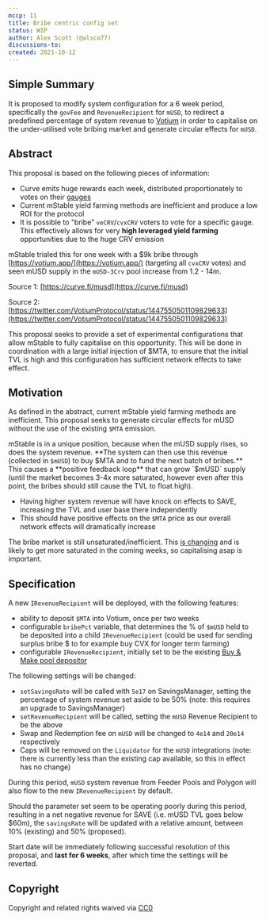 ```yaml
---
mccp: 11
title: Bribe centric config set
status: WIP
author: Alex Scott (@alsco77)
discussions-to:
created: 2021-10-12
---
```


## Simple Summary

It is proposed to modify system configuration for a 6 week period, specifically the `govFee` and `RevenueRecipient` for `mUSD`, to redirect a predefined percentage of system revenue to [Votium](https://votium.app/) in order to capitalise on the under-utilised vote bribing market and generate circular effects for `mUSD`.

## Abstract

This proposal is based on the following pieces of information:

- Curve emits huge rewards each week, distributed proportionately to votes on their [gauges](https://dao.curve.fi/gaugeweight)
- Current mStable yield farming methods are inefficient and produce a low ROI for the protocol
- It is possible to "bribe" `veCRV`/`cvxCRV` voters to vote for a specific gauge. This effectively allows for very **high leveraged yield farming** opportunities due to the huge CRV emission

mStable trialed this for one week with a $9k bribe through [https://votium.app/](https://votium.app/) (targeting all `cvxCRV` votes) and seen mUSD supply in the `mUSD-3Crv` pool increase from 1.2 - 14m.

Source 1: [https://curve.fi/musd](https://curve.fi/musd)

Source 2: [https://twitter.com/VotiumProtocol/status/1447550501109829633](https://twitter.com/VotiumProtocol/status/1447550501109829633)

This proposal seeks to provide a set of experimental configurations that allow mStable to fully capitalise on this opportunity. This will be done in coordination with a large initial injection of $MTA, to ensure that the initial TVL is high and this configuration has sufficient network effects to take effect.

## Motivation

As defined in the abstract, current mStable yield farming methods are inefficient. This proposal seeks to generate circular effects for mUSD without the use of the existing `$MTA` emission.

mStable is in a unique position, because when the mUSD supply rises, so does the system revenue. **The system can then use this revenue (collected in `$mUSD`) to buy $MTA and to fund the next batch of bribes.** This causes a **positive feedback loop** that can grow `$mUSD` supply (until the market becomes 3-4x more saturated, however even after this point, the bribes should still cause the TVL to float high).

- Having higher system revenue will have knock on effects to SAVE, increasing the TVL and user base there independently
- This should have positive effects on the `$MTA` price as our overall network effects will dramatically increase

The bribe market is still unsaturated/inefficient. This [is changing](https://twitter.com/VotiumProtocol/status/1447537117165506561) and is likely to get more saturated in the coming weeks, so capitalising asap is important.

## Specification

A new `IRevenueRecipient` will be deployed, with the following features:

- ability to deposit `$MTA` into Votium, once per two weeks
- configurable `bribePct` variable, that determines the % of `$mUSD` held to be deposited into a child `IRevenueRecipient` (could be used for sending surplus bribe $ to for example buy CVX for longer term farming)
- configurable `IRevenueRecipient`, initially set to be the existing [Buy & Make pool depositor](https://etherscan.io/address/0xa7824292efdee1177a1c1bed0649cfdd6114fed5)

The following settings will be changed:

- `setSavingsRate` will be called with `5e17` on SavingsManager, setting the percentage of system revenue set aside to be 50% (note: this requires an upgrade to SavingsManager)
- `setRevenueRecipient` will be called, setting the `mUSD` Revenue Recipient to be the above
- Swap and Redemption fee on `mUSD` will be changed to `4e14` and `20e14` respectively
- Caps will be removed on the `Liquidator` for the `mUSD` integrations (note: there is currently less than the existing cap available, so this in effect has no change)

During this period, `mUSD` system revenue from Feeder Pools and Polygon will also flow to the new `IRevenueRecipient` by default.

Should the parameter set seem to be operating poorly during this period, resulting in a net negative revenue for SAVE (i.e. mUSD TVL goes below $60m), the `savingsRate` will be updated with a relative amount, between 10% (existing) and 50% (proposed).

Start date will be immediately following successful resolution of this proposal, and **last for 6 weeks**, after which time the settings will be reverted.

## Copyright

Copyright and related rights waived via [CC0](https://creativecommons.org/publicdomain/zero/1.0/)
